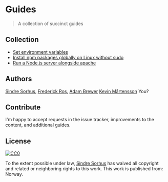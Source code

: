 # Guides

> A collection of succinct guides


## Collection

- [Set environment variables](set-environment-variables.md)
- [Install npm packages globally on Linux without sudo](npm-global-without-sudo-linux.md)
- [Run a Node.js server alongside apache]( run-node-server-alongside-apache.md)


## Authors

[Sindre Sorhus](http://sindresorhus.com),
[Frederick Ros](https://github.com/sleeper),
[Adam Brewer](https://github.com/adamcbrewer)
[Kevin Mårtensson](https://github.com/kevva)
You?


## Contribute

I'm happy to accept requests in the issue tracker, improvements to the content, and additional guides.


## License

[![CC0](http://i.creativecommons.org/p/zero/1.0/88x31.png)](http://creativecommons.org/publicdomain/zero/1.0/)

To the extent possible under law, [Sindre Sorhus](http://sindresorhus.com) has waived all copyright and related or neighboring rights to this work. This work is published from: Norway.
